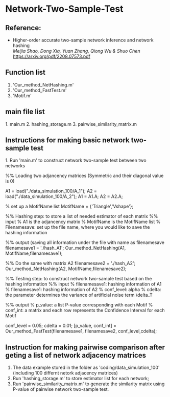 # Network-Two-Sample-Test

<h2>Reference:</h2>

* Higher-order accurate two-sample network inference and network hashing<br />
<i>Meijia Shao, Dong Xia, Yuan Zhang, Qiong Wu & Shuo Chen</i><br>
https://arxiv.org/pdf/2208.07573.pdf



<h2>Function list </h2>

1. 'Our_method_NetHashing.m'
2. 'Our_method_FastTest.m'
3. 'Motif.m'

<h2>main file list</h2>
1. main.m
2. hashing_storage.m
3. pairwise_similarity_matrix.m


<h2>Instructions for making basic network two-sample test</h2>
1. Run 'main.m' to construct network two-sample test between two networks 

%% Loading two adjancency matrices (Symmetric and their diagonal value is 0)

A1 = load("./data_simulation_100/A_1");
A2 = load("./data_simulation_100/A_2");
A1 = A1.A;
A2 = A2.A;

% set up a MotifName list 
MotifName   = {'Triangle','Vshape'};

%% Hashing step: to store a list of needed estimator of each matrix
%% input 
% A1 is the adjancency matrix 
% MotifName is the MotifName list 
% Filenamesave: set up the file name, where you would like to save the hashing information

%% output (saving all information under the file with name as filenamesave
filenamesave1 = './hash_A1';
Our_method_NetHashing(A1, MotifName,filenamesave1);

%% Do the same with matrix A2 
filenamesave2 = './hash_A2';
Our_method_NetHashing(A2, MotifName,filenamesave2);


%% Testing step: to construct network two-sample test based on the hashing information
%% input
% filenamesave1: hashing information of A1
% filenamesave1: hashing information of A2
% conf_level: alpha
% cdelta: the parameter determines the variance of artificial noise term \delta_T

%% output
% p_value: a list P-value corresponding with each Motif
% conf_int: a matrix and each row represents the Confidence Interval for each Motif

conf_level = 0.05;
cdelta = 0.01;
[p_value, conf_int] = Our_method_FastTest(filenamesave1, filenamesave2, conf_level,cdelta);

<h2>Instruction for making pairwise comparison after geting a list of network adjacency matrices</h2>

1. The data example stored in the folder as 'coding/data_simulation_100' (including 100 differnt netork adjacency matrices)
2. Run 'hashing_storage.m' to store estimator list for each network;
3. Run 'pairwise_similarity_matrix.m' to generate the similarity matrix using P-value of pairwise network two-sample test.
